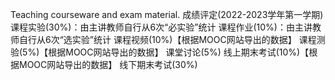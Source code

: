 Teaching courseware and exam material.
成绩评定(2022-2023学年第一学期)
课程实验(30%)：由主讲教师自行从6次“必实验”统计
课程作业(10%)：由主讲教师自行从6次“选实验”统计
课程视频(10%)【根据MOOC网站导出的数据】
课程测验(5%)【根据MOOC网站导出的数据】
课堂讨论(5%)
线上期末考试(10%)【根据MOOC网站导出的数据】
线下期末考试(30%)